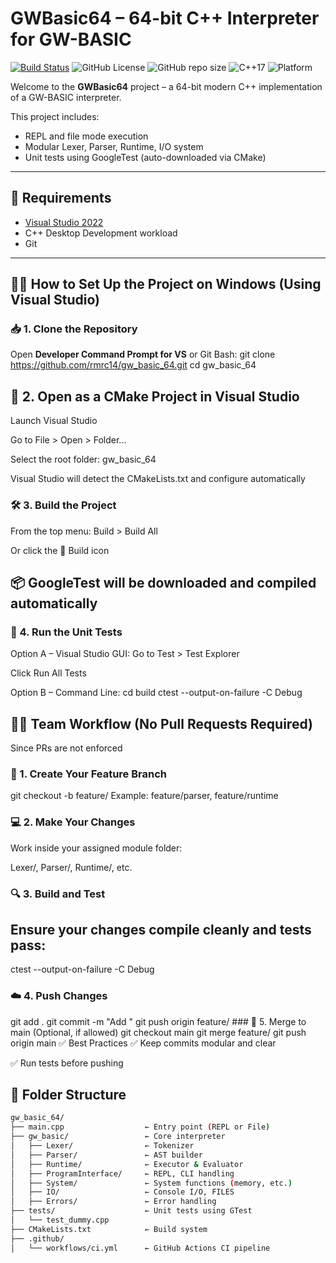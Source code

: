 # GWBasic64 – 64-bit C++ Interpreter for GW-BASIC

[![Build Status](https://github.com/rmrc14/gw_basic_64/actions/workflows/ci.yml/badge.svg)](https://github.com/rmrc14/gw_basic_64/actions)
![GitHub License](https://img.shields.io/github/license/rmrc14/gw_basic_64)
![GitHub repo size](https://img.shields.io/github/repo-size/rmrc14/gw_basic_64)
![C++17](https://img.shields.io/badge/C%2B%2B-17-blue.svg)
![Platform](https://img.shields.io/badge/Platform-Windows-blue.svg)



Welcome to the **GWBasic64** project – a 64-bit modern C++ implementation of a GW-BASIC interpreter.

This project includes:
- REPL and file mode execution
- Modular Lexer, Parser, Runtime, I/O system
- Unit tests using GoogleTest (auto-downloaded via CMake)

---

## 🧰 Requirements

- [Visual Studio 2022](https://visualstudio.microsoft.com/)
- C++ Desktop Development workload
- Git

---

## 🧑‍💻 How to Set Up the Project on Windows (Using Visual Studio)

### 📥 1. Clone the Repository

Open **Developer Command Prompt for VS** or Git Bash:
<prev>
git clone https://github.com/rmrc14/gw_basic_64.git
cd gw_basic_64 </prev>
## 🧭 2. Open as a CMake Project in Visual Studio
Launch Visual Studio

Go to File > Open > Folder...

Select the root folder: gw_basic_64

Visual Studio will detect the CMakeLists.txt and configure automatically

### 🛠️ 3. Build the Project
From the top menu: Build > Build All

Or click the 🔨 Build icon

## 📦 GoogleTest will be downloaded and compiled automatically

### 🧪 4. Run the Unit Tests
Option A – Visual Studio GUI:
<prev>
Go to Test > Test Explorer</prev>

Click Run All Tests

Option B – Command Line:
<prev>cd build
ctest --output-on-failure -C Debug</prev>

## 👨‍💻 Team Workflow (No Pull Requests Required)
Since PRs are not enforced 

### 🔀 1. Create Your Feature Branch
<prev>
git checkout -b feature/<your_module> </prev>
Example: feature/parser, feature/runtime

### 💻 2. Make Your Changes
Work inside your assigned module folder:

Lexer/, Parser/, Runtime/, etc.

### 🔍 3. Build and Test
## Ensure your changes compile cleanly and tests pass:

<prev>ctest --output-on-failure -C Debug</prev>
### ☁️ 4. Push Changes
<prev>
git add .
git commit -m "Add <your_feature_description>"
git push origin feature/<your_module> </prev>
### 🔀 5. Merge to main (Optional, if allowed)
<prev>
git checkout main
git merge feature/<your_module>
git push origin main</prev>
✅ Best Practices
✅ Keep commits modular and clear

✅ Run tests before pushing

## 🧩 Folder Structure

```bash
gw_basic_64/
├── main.cpp                  ← Entry point (REPL or File)
├── gw_basic/                 ← Core interpreter
│   ├── Lexer/                ← Tokenizer
│   ├── Parser/               ← AST builder
│   ├── Runtime/              ← Executor & Evaluator
│   ├── ProgramInterface/     ← REPL, CLI handling
│   ├── System/               ← System functions (memory, etc.)
│   ├── IO/                   ← Console I/O, FILES
│   ├── Errors/               ← Error handling
├── tests/                    ← Unit tests using GTest
│   └── test_dummy.cpp
├── CMakeLists.txt            ← Build system
├── .github/
│   └── workflows/ci.yml      ← GitHub Actions CI pipeline

